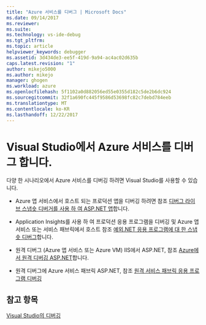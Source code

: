 ```yaml
---
title: "Azure 서비스를 디버그 | Microsoft Docs"
ms.date: 09/14/2017
ms.reviewer: 
ms.suite: 
ms.technology: vs-ide-debug
ms.tgt_pltfrm: 
ms.topic: article
helpviewer_keywords: debugger
ms.assetid: 3d434de3-ee5f-419d-9a94-ac4ac02d635b
caps.latest.revision: "1"
author: mikejo5000
ms.author: mikejo
manager: ghogen
ms.workload: azure
ms.openlocfilehash: 5f1102a0d882056ed55e0355d182c5de2b6dc924
ms.sourcegitcommit: 32f1a690fc445f9586d53698fc82c7debd784eeb
ms.translationtype: MT
ms.contentlocale: ko-KR
ms.lasthandoff: 12/22/2017
---
```

# <a name="debug-azure-services-in-visual-studio"></a>Visual Studio에서 Azure 서비스를 디버그 합니다.

다양 한 시나리오에서 Azure 서비스를 디버깅 하려면 Visual Studio를 사용할 수 있습니다.

- Azure 앱 서비스에서 호스트 되는 프로덕션 앱을 디버깅 하려면 참조 [디버그 라이브 스냅숏 디버거를 사용 하 여 ASP.NET 앱](../debugger/debug-live-azure-applications.md)합니다.

- Application Insights를 사용 하 여 프로덕션 응용 프로그램을 디버깅 및 Azure 앱 서비스 또는 서비스 패브릭에서 호스트 참조 [예외.NET 응용 프로그램에 대 한 스냅숏 디버그](/azure/application-insights/app-insights-snapshot-debugger)합니다.

- 원격 디버그 (Azure 앱 서비스 또는 Azure VM) IIS에서 ASP.NET, 참조 [Azure에서 원격 디버깅 ASP.NET](remote-debugging-azure.md)합니다.

- 원격 디버그에 Azure 서비스 패브릭 ASP.NET, 참조 [원격 서비스 패브릭 응용 프로그램 디버깅](/azure/service-fabric/service-fabric-debugging-your-application#debug-a-remote-service-fabric-application)

## <a name="see-also"></a>참고 항목  
 [Visual Studio의 디버깅](../debugger/index.md)
